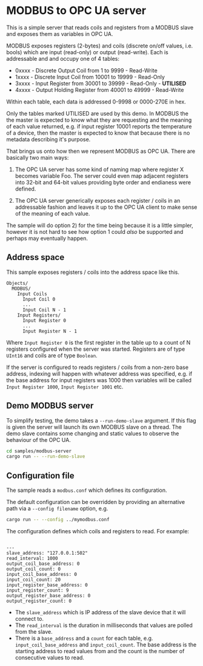 # MODBUS to OPC UA server

This is a simple server that reads coils and registers from a MODBUS slave and exposes them as variables in OPC UA.

MODBUS exposes registers (2-bytes) and coils (discrete on/off values, i.e. bools) which are input (read-only)
or output (read-write). Each is addressable and and occupy one of 4 tables:

* 0xxxx - Discrete Output Coil from 1 to 9999 - Read-Write
* 1xxxx - Discrete Input Coil from 10001 to 19999 - Read-Only
* 3xxxx - Input Register from 30001 to 39999 - Read-Only - **UTILISED**
* 4xxxx - Output Holding Register from 40001 to 49999 - Read-Write

Within each table, each data is addressed 0-9998 or 0000-270E in hex.

Only the tables marked UTILISED are used by this demo. In MODBUS the
the master is expected to know what they are requesting and the meaning
of each value returned, e.g. if input register 10001 reports the temperature
of a device, then the master is expected to know that because there is 
no metadata describing it's purpose.

That brings us onto how then we represent MODBUS as OPC UA. There
are basically two main ways:

1. The OPC UA server has some kind of naming map where register X becomes variable Foo. The server could even 
map adjacent registers into 32-bit and 64-bit values providing byte order and endianess were defined. 

2. The OPC UA server generically exposes each register / coils in an addressable fashion and leaves it up to
 the OPC UA client to make sense of the meaning of each value.

The sample will do option 2) for the time being because it is a little simpler, however it is not hard
to see how option 1 could _also_ be supported and perhaps may eventually happen.

## Address space

This sample exposes registers / coils into the address space like this.

```
Objects/
  MODBUS/
    Input Coils
      Input Coil 0
      ...
      Input Coil N - 1
    Input Registers/
      Input Register 0
      ...
      Input Register N - 1
```

Where `Input Register 0` is the first register in the table up to a count of N registers configured
when the server was started. Registers are of type `UInt16` and coils are of type `Boolean`.
 
If the server is configured to reads registers / coils from a non-zero base address, indexing
will happen with whatever address was specified, e.g. if the base address for input registers was 1000 then
variables will be called `Input Register 1000`, `Input Register 1001` etc.

## Demo MODBUS server

To simplify testing, the demo takes a `--run-demo-slave` argument. If this flag is given the
server will launch its own MODBUS slave on a thread. The demo slave contains some changing and static
values to observe the behaviour of the OPC UA.

```bash
cd samples/modbus-server
cargo run -- --run-demo-slave
```

## Configuration file

The sample reads a `modbus.conf` which defines its configuration. 

The default configuration can be overridden by providing an alternative path via a `--config filename` option, e.g.

```bash
cargo run -- --config ../mymodbus.conf
```

The configuration defines which coils and registers to read. For example:

```

---
slave_address: "127.0.0.1:502"
read_interval: 1000
output_coil_base_address: 0
output_coil_count: 0
input_coil_base_address: 0
input_coil_count: 20
input_register_base_address: 0
input_register_count: 9
output_register_base_address: 0
output_register_count: 0
```

* The `slave_address` which is IP address of the slave device that it will connect to.
* The `read_interval` is the duration in milliseconds that values are polled from the slave.
* There is a `base_address` and a `count` for each table, e.g. `input_coil_base_address` and `input_coil_count`. The
 base address is the starting address to read values from and the count is the number of consecutive values to read.

